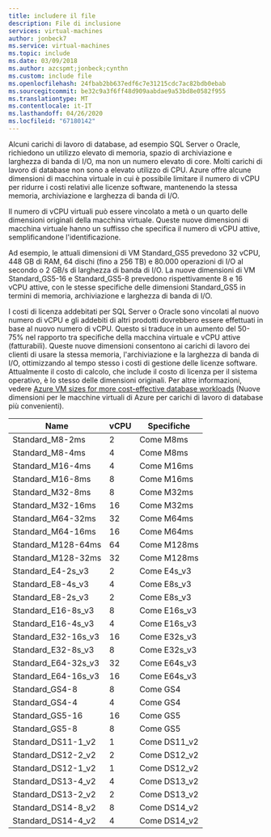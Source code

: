 ```yaml
---
title: includere il file
description: File di inclusione
services: virtual-machines
author: jonbeck7
ms.service: virtual-machines
ms.topic: include
ms.date: 03/09/2018
ms.author: azcspmt;jonbeck;cynthn
ms.custom: include file
ms.openlocfilehash: 24fbab2bb637edf6c7e31215cdc7ac82bdb0ebab
ms.sourcegitcommit: be32c9a3f6ff48d909aabdae9a53bd8e0582f955
ms.translationtype: MT
ms.contentlocale: it-IT
ms.lasthandoff: 04/26/2020
ms.locfileid: "67180142"
---
```

Alcuni carichi di lavoro di database, ad esempio SQL Server o Oracle, richiedono un utilizzo elevato di memoria, spazio di archiviazione e larghezza di banda di I/O, ma non un numero elevato di core. Molti carichi di lavoro di database non sono a elevato utilizzo di CPU. Azure offre alcune dimensioni di macchina virtuale in cui è possibile limitare il numero di vCPU per ridurre i costi relativi alle licenze software, mantenendo la stessa memoria, archiviazione e larghezza di banda di I/O.

Il numero di vCPU virtuali può essere vincolato a metà o un quarto delle dimensioni originali della macchina virtuale. Queste nuove dimensioni di macchina virtuale hanno un suffisso che specifica il numero di vCPU attive, semplificandone l'identificazione.

Ad esempio, le attuali dimensioni di VM Standard_GS5 prevedono 32 vCPU, 448 GB di RAM, 64 dischi (fino a 256 TB) e 80.000 operazioni di I/O al secondo o 2 GB/s di larghezza di banda di I/O. La nuove dimensioni di VM Standard_GS5-16 e Standard_GS5-8 prevedono rispettivamente 8 e 16 vCPU attive, con le stesse specifiche delle dimensioni Standard_GS5 in termini di memoria, archiviazione e larghezza di banda di I/O.

I costi di licenza addebitati per SQL Server o Oracle sono vincolati al nuovo numero di vCPU e gli addebiti di altri prodotti dovrebbero essere effettuati in base al nuovo numero di vCPU. Questo si traduce in un aumento del 50-75% nel rapporto tra specifiche della macchina virtuale e vCPU attive (fatturabili). Queste nuove dimensioni consentono ai carichi di lavoro dei clienti di usare la stessa memoria, l'archiviazione e la larghezza di banda di I/O, ottimizzando al tempo stesso i costi di gestione delle licenze software. Attualmente il costo di calcolo, che include il costo di licenza per il sistema operativo, è lo stesso delle dimensioni originali. Per altre informazioni, vedere [Azure VM sizes for more cost-effective database workloads](https://azure.microsoft.com/blog/announcing-new-azure-vm-sizes-for-more-cost-effective-database-workloads/) (Nuove dimensioni per le macchine virtuali di Azure per carichi di lavoro di database più convenienti).


| Name                | vCPU | Specifiche           |
|---------------------|------|-----------------|
| Standard_M8-2ms     | 2    | Come M8ms    |
| Standard_M8-4ms     | 4    | Come M8ms    |
| Standard_M16-4ms    | 4    | Come M16ms   |
| Standard_M16-8ms    | 8    | Come M16ms   |
| Standard_M32-8ms    | 8    | Come M32ms   |
| Standard_M32-16ms   | 16   | Come M32ms   |
| Standard_M64-32ms   | 32   | Come M64ms   |
| Standard_M64-16ms   | 16   | Come M64ms   |
| Standard_M128-64ms  | 64   | Come M128ms  |
| Standard_M128-32ms  | 32   | Come M128ms  |
| Standard_E4-2s_v3   | 2    | Come E4s_v3  |
| Standard_E8-4s_v3   | 4    | Come E8s_v3  |
| Standard_E8-2s_v3   | 2    | Come E8s_v3  |
| Standard_E16-8s_v3  | 8    | Come E16s_v3 |
| Standard_E16-4s_v3  | 4    | Come E16s_v3 |
| Standard_E32-16s_v3 | 16   | Come E32s_v3 |
| Standard_E32-8s_v3  | 8    | Come E32s_v3 |
| Standard_E64-32s_v3 | 32   | Come E64s_v3 |
| Standard_E64-16s_v3 | 16   | Come E64s_v3 |
| Standard_GS4-8      | 8    | Come GS4     |
| Standard_GS4-4      | 4    | Come GS4     |
| Standard_GS5-16     | 16   | Come GS5     |
| Standard_GS5-8      | 8    | Come GS5     |
| Standard_DS11-1_v2  | 1    | Come DS11_v2 |
| Standard_DS12-2_v2  | 2    | Come DS12_v2 |
| Standard_DS12-1_v2  | 1    | Come DS12_v2 |
| Standard_DS13-4_v2  | 4    | Come DS13_v2 |
| Standard_DS13-2_v2  | 2    | Come DS13_v2 |
| Standard_DS14-8_v2  | 8    | Come DS14_v2 |
| Standard_DS14-4_v2  | 4    | Come DS14_v2 |
